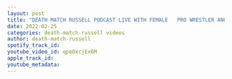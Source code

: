 ```yaml
---
layout: post
title: "DEATH MATCH RUSSELL PODCAST LIVE WITH FEMALE   PRO WRESTLER ANGEL ORSINI Tune in!"
date: 2022-02-25
categories: death-match-russell videos
author: death-match-russell
spotify_track_id: 
youtube_video_id: qpeOxcjEx6M
apple_track_id: 
youtube_metadata: 
---
```

